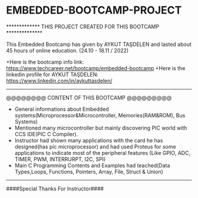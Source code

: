 # EMBEDDED-BOOTCAMP-PROJECT

************* THIS PROJECT CREATED FOR THIS BOOTCAMP **************

This Embedded Bootcamp has given by AYKUT TAŞDELEN and lasted about 45 hours of online education.                                                                          (24.10 - 18.11 / 2022)

+Here is the bootcamp info link: https://www.techcareer.net/bootcamp/embedded-bootcamp
+Here is the linkedin profile for AYKUT TAŞDELEN: https://www.linkedin.com/in/aykuttasdelen/

--------------------------------------------------------------------------------

@@@@@@@@ CONTENT OF THIS BOOTCAMP @@@@@@@@@

* General informations about Embedded systems(Microprocessor&Microcontroller, Memories(RAM&ROM), Bus Systems) 
* Mentioned many microcontroller but mainly discovering PIC world with CCS IDE(PIC C Compiler).
* Instructor had shown many applications with the card he has designed(has pic microprocessor) and had used Proteus for some applications to indicate most of the     peripheral features (Like GPIO, ADC, TIMER, PWM, INTERRURPT, I2C, SPI) 
* Main C Programming Contents and Examples had teached(Data Types,Loops, Functions, Pointers, Array, File, Struct & Union)

--------------------------------------------------------------------------------

####Special Thanks For Instructor####

